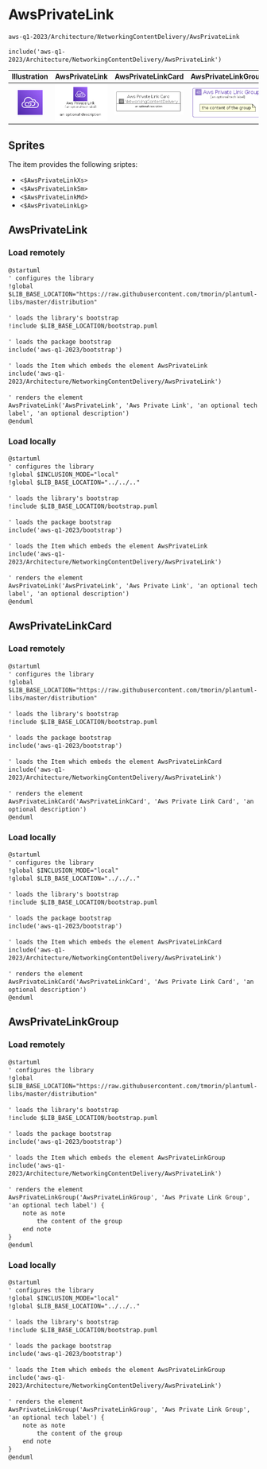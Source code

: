 # AwsPrivateLink


```text
aws-q1-2023/Architecture/NetworkingContentDelivery/AwsPrivateLink
```

```text
include('aws-q1-2023/Architecture/NetworkingContentDelivery/AwsPrivateLink')
```



| Illustration | AwsPrivateLink | AwsPrivateLinkCard | AwsPrivateLinkGroup |
| :---: | :---: | :---: | :---: |
| ![illustration for Illustration](../../../aws-q1-2023/Architecture/NetworkingContentDelivery/AwsPrivateLink.png) | ![illustration for AwsPrivateLink](../../../aws-q1-2023/Architecture/NetworkingContentDelivery/AwsPrivateLink.Local.png) | ![illustration for AwsPrivateLinkCard](../../../aws-q1-2023/Architecture/NetworkingContentDelivery/AwsPrivateLinkCard.Local.png) | ![illustration for AwsPrivateLinkGroup](../../../aws-q1-2023/Architecture/NetworkingContentDelivery/AwsPrivateLinkGroup.Local.png) |



## Sprites
The item provides the following sriptes:

- `<$AwsPrivateLinkXs>`
- `<$AwsPrivateLinkSm>`
- `<$AwsPrivateLinkMd>`
- `<$AwsPrivateLinkLg>`





## AwsPrivateLink

### Load remotely
```plantuml
@startuml
' configures the library
!global $LIB_BASE_LOCATION="https://raw.githubusercontent.com/tmorin/plantuml-libs/master/distribution"

' loads the library's bootstrap
!include $LIB_BASE_LOCATION/bootstrap.puml

' loads the package bootstrap
include('aws-q1-2023/bootstrap')

' loads the Item which embeds the element AwsPrivateLink
include('aws-q1-2023/Architecture/NetworkingContentDelivery/AwsPrivateLink')

' renders the element
AwsPrivateLink('AwsPrivateLink', 'Aws Private Link', 'an optional tech label', 'an optional description')
@enduml
```

### Load locally
```plantuml
@startuml
' configures the library
!global $INCLUSION_MODE="local"
!global $LIB_BASE_LOCATION="../../.."

' loads the library's bootstrap
!include $LIB_BASE_LOCATION/bootstrap.puml

' loads the package bootstrap
include('aws-q1-2023/bootstrap')

' loads the Item which embeds the element AwsPrivateLink
include('aws-q1-2023/Architecture/NetworkingContentDelivery/AwsPrivateLink')

' renders the element
AwsPrivateLink('AwsPrivateLink', 'Aws Private Link', 'an optional tech label', 'an optional description')
@enduml
```

## AwsPrivateLinkCard

### Load remotely
```plantuml
@startuml
' configures the library
!global $LIB_BASE_LOCATION="https://raw.githubusercontent.com/tmorin/plantuml-libs/master/distribution"

' loads the library's bootstrap
!include $LIB_BASE_LOCATION/bootstrap.puml

' loads the package bootstrap
include('aws-q1-2023/bootstrap')

' loads the Item which embeds the element AwsPrivateLinkCard
include('aws-q1-2023/Architecture/NetworkingContentDelivery/AwsPrivateLink')

' renders the element
AwsPrivateLinkCard('AwsPrivateLinkCard', 'Aws Private Link Card', 'an optional description')
@enduml
```

### Load locally
```plantuml
@startuml
' configures the library
!global $INCLUSION_MODE="local"
!global $LIB_BASE_LOCATION="../../.."

' loads the library's bootstrap
!include $LIB_BASE_LOCATION/bootstrap.puml

' loads the package bootstrap
include('aws-q1-2023/bootstrap')

' loads the Item which embeds the element AwsPrivateLinkCard
include('aws-q1-2023/Architecture/NetworkingContentDelivery/AwsPrivateLink')

' renders the element
AwsPrivateLinkCard('AwsPrivateLinkCard', 'Aws Private Link Card', 'an optional description')
@enduml
```

## AwsPrivateLinkGroup

### Load remotely
```plantuml
@startuml
' configures the library
!global $LIB_BASE_LOCATION="https://raw.githubusercontent.com/tmorin/plantuml-libs/master/distribution"

' loads the library's bootstrap
!include $LIB_BASE_LOCATION/bootstrap.puml

' loads the package bootstrap
include('aws-q1-2023/bootstrap')

' loads the Item which embeds the element AwsPrivateLinkGroup
include('aws-q1-2023/Architecture/NetworkingContentDelivery/AwsPrivateLink')

' renders the element
AwsPrivateLinkGroup('AwsPrivateLinkGroup', 'Aws Private Link Group', 'an optional tech label') {
    note as note
        the content of the group
    end note
}
@enduml
```

### Load locally
```plantuml
@startuml
' configures the library
!global $INCLUSION_MODE="local"
!global $LIB_BASE_LOCATION="../../.."

' loads the library's bootstrap
!include $LIB_BASE_LOCATION/bootstrap.puml

' loads the package bootstrap
include('aws-q1-2023/bootstrap')

' loads the Item which embeds the element AwsPrivateLinkGroup
include('aws-q1-2023/Architecture/NetworkingContentDelivery/AwsPrivateLink')

' renders the element
AwsPrivateLinkGroup('AwsPrivateLinkGroup', 'Aws Private Link Group', 'an optional tech label') {
    note as note
        the content of the group
    end note
}
@enduml
```

